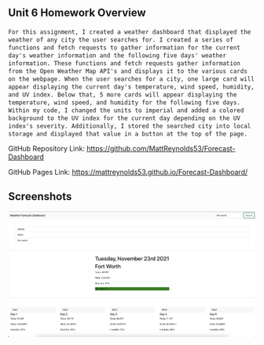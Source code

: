 ## Unit 6 Homework Overview
```
For this assignment, I created a weather dashboard that displayed the weather of any city the user searches for. I created a series of functions and fetch requests to gather information for the current day's weather information and the following five days' weather information. These functions and fetch requests gather information from the Open Weather Map API's and displays it to the various cards on the webpage. When the user searches for a city, one large card will appear displaying the current day's temperature, wind speed, humidity, and UV index. Below that, 5 more cards will appear displaying the temperature, wind speed, and humidity for the following five days. Within my code, I changed the units to imperial and added a colored background to the UV index for the current day depending on the UV index's severity. Additionally, I stored the searched city into local storage and displayed that value in a button at the top of the page.
```

GitHub Repository Link: https://github.com/MattReynolds53/Forecast-Dashboard

GitHub Pages Link: https://mattreynolds53.github.io/Forecast-Dashboard/

## Screenshots

![](./Assets/Screenshot/WeatherDashboardScreenshot.png)
